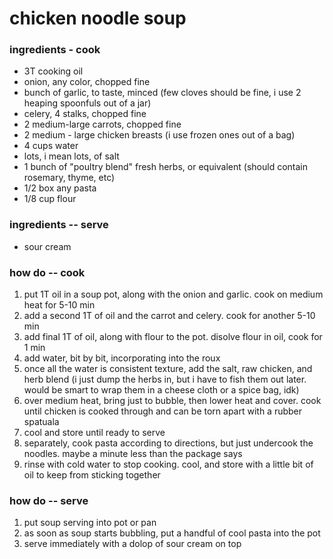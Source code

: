 # chicken noodle soup
### ingredients - cook
* 3T cooking oil
* onion, any color, chopped fine
* bunch of garlic, to taste, minced (few cloves should be fine, i use 2 heaping spoonfuls out of a jar)
* celery, 4 stalks, chopped fine
* 2 medium-large carrots, chopped fine
* 2 medium - large chicken breasts (i use frozen ones out of a bag)
* 4 cups water
* lots, i mean lots, of salt
* 1 bunch of "poultry blend" fresh herbs, or equivalent (should contain rosemary, thyme, etc)
* 1/2 box any pasta
* 1/8 cup flour

### ingredients -- serve
* sour cream

### how do -- cook
1. put 1T oil in a soup pot, along with the onion and garlic. cook on medium heat for 5-10 min
2. add a second 1T of oil and the carrot and celery. cook for another 5-10 min
3. add final 1T of oil, along with flour to the pot. disolve flour in oil, cook for 1 min
4. add water, bit by bit, incorporating into the roux
5. once all the water is consistent texture, add the salt, raw chicken, and herb blend (i just dump the herbs in, but i have to fish them out later. would be smart to wrap them in a cheese cloth or a spice bag, idk)
6. over medium heat, bring just to bubble, then lower heat and cover. cook until chicken is cooked through and can be torn apart with a rubber spatuala
7. cool and store until ready to serve
8. separately, cook pasta according to directions, but just undercook the noodles. maybe a minute less than the package says
9. rinse with cold water to stop cooking. cool, and store with a little bit of oil to keep from sticking together

### how do -- serve
1. put soup serving into pot or pan
2. as soon as soup starts bubbling, put a handful of cool pasta into the pot
3. serve immediately with a dolop of sour cream on top
